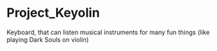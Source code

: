 # Project_Keyolin
Keyboard, that can listen musical instruments for many fun things (like playing Dark Souls on violin)
